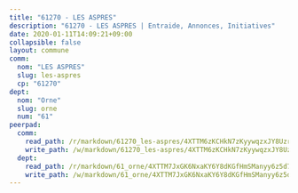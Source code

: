 ```yaml
---
title: "61270 - LES ASPRES"
description: "61270 - LES ASPRES | Entraide, Annonces, Initiatives"
date: 2020-01-11T14:09:21+09:00
collapsible: false
layout: commune
comm:
  nom: "LES ASPRES"
  slug: les-aspres
  cp: "61270"
dept:
  nom: "Orne"
  slug: orne
  num: "61"
peerpad:
  comm:
    read_path: /r/markdown/61270_les-aspres/4XTTM6zKCHkN7zKyywqzxJY8UzrkM2XRi3kXJq2GqRCwWPmcS
    write_path: /w/markdown/61270_les-aspres/4XTTM6zKCHkN7zKyywqzxJY8UzrkM2XRi3kXJq2GqRCwWPmcS-K3TgUHDReJtymKnbDe278HxfV5F6uEaQV63tDZKt7RhiBn8jZHiDjj2kE5HcTqKgvyWoZx17AL2kky416qgsjpc9A5izNv9zUjMdcci8AJb9n17tkRfc2nSXHj7JMz3kFm29q12W
  dept:
    read_path: /r/markdown/61_orne/4XTTM7JxGK6NxaKY6Y8dKGfHmSManyy6z5d78TaTcUn3zJjy6
    write_path: /w/markdown/61_orne/4XTTM7JxGK6NxaKY6Y8dKGfHmSManyy6z5d78TaTcUn3zJjy6-K3TgUN9f9h2Fmk7w15QXNPtmJYWWDYEB4sLb6BW46ErzRh2NG4TmnnXd3GJfJ3dVSNBE8WudjKbLAy4CD2mQTtYeoUAUzvKztzGsCxcQ4ezpe7WGMgkNubsBkL3vV47Zushr5DqN
---
```


